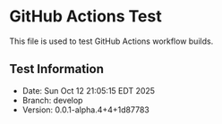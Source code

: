# GitHub Actions Test

This file is used to test GitHub Actions workflow builds.

## Test Information
- Date: Sun Oct 12 21:05:15 EDT 2025
- Branch: develop
- Version: 0.0.1-alpha.4+4+1d87783


